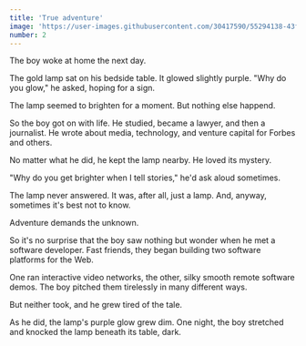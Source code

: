 ```yaml
---
title: 'True adventure'
image: 'https://user-images.githubusercontent.com/30417590/55294138-43f3dd80-53cc-11e9-96c2-3c7f2977c24a.jpg'
number: 2
---
```


The boy woke at home the next day. 

The gold lamp sat on his bedside table. It glowed slightly purple. "Why do you glow," he asked, hoping for a sign.

The lamp seemed to brighten for a moment. But nothing else happend. 

So the boy got on with life. He studied, became a lawyer, and then a journalist. He wrote about media, technology, and venture capital for Forbes and others.

No matter what he did, he kept the lamp nearby. He loved its mystery. 

"Why do you get brighter when I tell stories," he'd ask aloud sometimes.

The lamp never answered. It was, after all, just a lamp. And, anyway, sometimes it's best not to know. 

Adventure demands the unknown. 

So it's no surprise that the boy saw nothing but wonder when he met a software developer. Fast friends, they began building two software platforms for the Web. 

One ran interactive video networks, the other, silky smooth remote software demos. The boy pitched them tirelessly in many different ways. 

But neither took, and he grew tired of the tale. 

As he did, the lamp's purple glow grew dim. One night, the boy stretched and knocked the lamp beneath its table, dark.